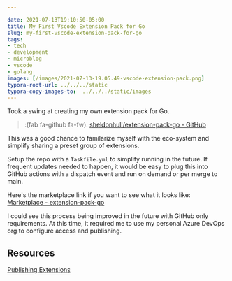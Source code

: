 ```yaml
---

date: 2021-07-13T19:10:50-05:00
title: My First Vscode Extension Pack for Go
slug: my-first-vscode-extension-pack-for-go
tags:
- tech
- development
- microblog
- vscode
- golang
images: [/images/2021-07-13-19.05.49-vscode-extension-pack.png]
typora-root-url: ../../../static
typora-copy-images-to:  ../../../static/images
---
```


Took a swing at creating my own extension pack for Go.

> :(fab fa-github fa-fw):  [sheldonhull/extension-pack-go - GitHub](https://github.com/sheldonhull/extension-pack-go)

This was a good chance to familarize myself with the eco-system and simplify sharing a preset group of extensions.

Setup the repo with a `Taskfile.yml` to simplify running in the future.
If frequent updates needed to happen, it would be easy to plug this into GitHub actions with a dispatch event and run on demand or per merge to main.

Here's the marketplace link if you want to see what it looks like: [Marketplace - extension-pack-go](https://marketplace.visualstudio.com/items?itemName=sheldon-hull.extension-pack-go)

I could see this process being improved in the future with GitHub only requirements.
At this time, it required me to use my personal Azure DevOps org to configure access and publishing.

## Resources

[Publishing Extensions](https://code.visualstudio.com/api/working-with-extensions/publishing-extension)
